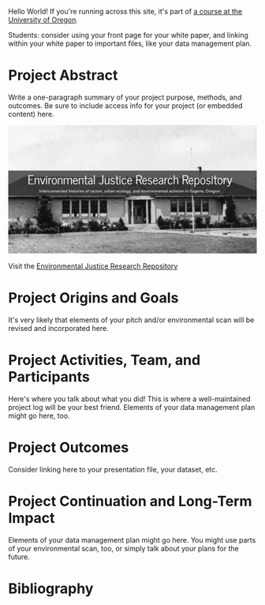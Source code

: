 Hello World! If you're running across this site, it's part of [a course at the University of Oregon](https://github.com/eng470-s23/course-info/blob/main/eng470-s23_syllabus.md).

Students: consider using your front page for your white paper, and linking within your white paper to important files, like your data management plan. 

# Project Abstract
Write a one-paragraph summary of your project purpose, methods, and outcomes. Be sure to include access info for your project (or embedded content) here.

![front page of Environmental Justice Research Repository](https://github.com/eng470-s23/demo-site/blob/main/images/ejrr.JPG?raw=true)

Visit the [Environmental Justice Research Repository]("https://unsplash.com/photos/NoOrDKxUfzo?utm_source=unsplash&utm_medium=referral&utm_content=creditCopyText")

# Project Origins and Goals
It's very likely that elements of your pitch and/or environmental scan will be revised and incorporated here.

# Project Activities, Team, and Participants
Here's where you talk about what you did! This is where a well-maintained project log will be your best friend. Elements of your data management plan might go here, too. 

# Project Outcomes
Consider linking here to your presentation file, your dataset, etc. 

# Project Continuation and Long-Term Impact
Elements of your data management plan might go here. You might use parts of your environmental scan, too, or simply talk about your plans for the future. 

# Bibliography
 


  
